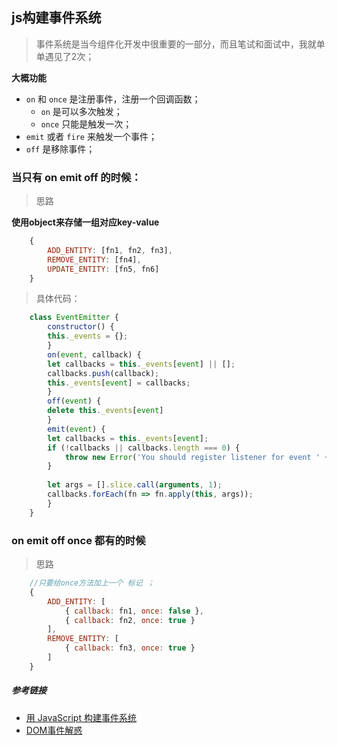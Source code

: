 ## js构建事件系统

> 事件系统是当今组件化开发中很重要的一部分，而且笔试和面试中，我就单单遇见了2次；

**大概功能**
- `on` 和 `once` 是注册事件，注册一个回调函数；
    + `on` 是可以多次触发；
    + `once` 只能是触发一次；
- `emit` 或者 `fire` 来触发一个事件；
- `off` 是移除事件；


### 当只有 on emit off 的时候：

> 思路

**使用object来存储一组对应key-value**

```js
    {
        ADD_ENTITY: [fn1, fn2, fn3],
        REMOVE_ENTITY: [fn4],
        UPDATE_ENTITY: [fn5, fn6]
    }
```

> 具体代码：

```js
    class EventEmitter {
        constructor() {
        this._events = {};
        }
        on(event, callback) {
        let callbacks = this._events[event] || [];
        callbacks.push(callback);
        this._events[event] = callbacks;
        }
        off(event) {
        delete this._events[event]
        }
        emit(event) {
        let callbacks = this._events[event];
        if (!callbacks || callbacks.length === 0) {
            throw new Error('You should register listener for event ' + event);
        }
        
        let args = [].slice.call(arguments, 1);
        callbacks.forEach(fn => fn.apply(this, args));
        }
    }

```


### on emit off once 都有的时候

> 思路

```js
    //只要给once方法加上一个 标记 ；
    {
        ADD_ENTITY: [
            { callback: fn1, once: false },
            { callback: fn2, once: true }
        ],
        REMOVE_ENTITY: [
            { callback: fn3, once: true }
        ]
    }

```




##### 参考链接
- [用 JavaScript 构建事件系统](https://scarletsky.github.io/2017/01/30/build-your-own-event-system-in-javascript/)
- [DOM事件解惑](http://coderlt.coding.me/2016/11/22/js-event/)